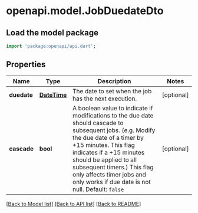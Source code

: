 # openapi.model.JobDuedateDto

## Load the model package
```dart
import 'package:openapi/api.dart';
```

## Properties
Name | Type | Description | Notes
------------ | ------------- | ------------- | -------------
**duedate** | [**DateTime**](DateTime.md) | The date to set when the job has the next execution. | [optional] 
**cascade** | **bool** | A boolean value to indicate if modifications to the due date should cascade to subsequent jobs. (e.g. Modify the due date of a timer by +15 minutes. This flag indicates if a +15 minutes should be applied to all subsequent timers.) This flag only affects timer jobs and only works if due date is not null. Default: `false` | [optional] 

[[Back to Model list]](../README.md#documentation-for-models) [[Back to API list]](../README.md#documentation-for-api-endpoints) [[Back to README]](../README.md)


